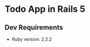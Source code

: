 # Todo App in Rails 5

## Dev Requirements

* Ruby version: 2.2.2







<!-- 
* System dependencies

* Configuration

* Database creation

* Database initialization

* How to run the test suite

* Services (job queues, cache servers, search engines, etc.)

* Deployment instructions

* ...
 -->
